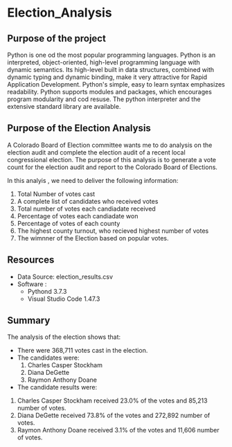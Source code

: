 # Election_Analysis

## Purpose of the project

Python is one od the most popular programming languages. Python is an interpreted, object-oriented, high-level programming language with dynamic semantics. Its high-level built in data structures, combined with dynamic typing and dynamic binding, make it very attractive for Rapid Application Development. Python's simple, easy to learn syntax emphasizes readability. Python supports modules and packages, which encourages program modularity and cod resuse. The python interpreter and the extensive standard library are available.

## Purpose of the Election Analysis
A Colorado Board of Election committee wants me to do analysis on the election audit and complete the election audit of a recent local congressional election.  The purpose of this analysis  is to generate a vote count for the election audit  and report to the Colorado Board of Elections.

In this analyis , we need to deliver the following information:
  
   1. Total Number of votes cast
  2. A complete list of candidates who received votes
  3. Total number of votes each candiadate received
  4. Percentage of votes each candiadate won
  5. Percentage of votes of each county
  6. The highest county turnout, who recieved highest number of votes
  7. The wimnner of the Election based on popular votes.

## Resources
- Data Source: election_results.csv
- Software : 
    - Pythond 3.7.3
    - Visual Studio Code 1.47.3

## Summary
The analysis of the election shows that:

 - There were 368,711 votes cast in the election.
 - The candidates were:
   1. Charles Casper Stockham
   2. Diana DeGette
   3. Raymon Anthony Doane
  - The candidate results were:
   1. Charles Casper Stockham received 23.0% of the votes and 85,213 number of votes.
   2. Diana DeGette received 73.8% of the votes and 272,892 number of votes.
   3. Raymon Anthony Doane received 3.1% of the votes and 11,606 number of votes.






